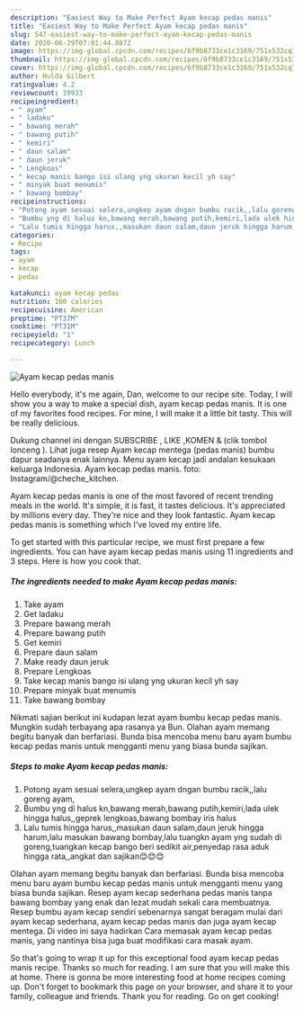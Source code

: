 ```yaml
---
description: "Easiest Way to Make Perfect Ayam kecap pedas manis"
title: "Easiest Way to Make Perfect Ayam kecap pedas manis"
slug: 547-easiest-way-to-make-perfect-ayam-kecap-pedas-manis
date: 2020-06-29T07:01:44.887Z
image: https://img-global.cpcdn.com/recipes/6f9b8733ce1c3169/751x532cq70/ayam-kecap-pedas-manis-foto-resep-utama.jpg
thumbnail: https://img-global.cpcdn.com/recipes/6f9b8733ce1c3169/751x532cq70/ayam-kecap-pedas-manis-foto-resep-utama.jpg
cover: https://img-global.cpcdn.com/recipes/6f9b8733ce1c3169/751x532cq70/ayam-kecap-pedas-manis-foto-resep-utama.jpg
author: Hulda Gilbert
ratingvalue: 4.2
reviewcount: 19933
recipeingredient:
- " ayam"
- " ladaku"
- " bawang merah"
- " bawang putih"
- " kemiri"
- " daun salam"
- " daun jeruk"
- " Lengkoas"
- " kecap manis bango isi ulang yng ukuran kecil yh say"
- " minyak buat menumis"
- " bawang bombay"
recipeinstructions:
- "Potong ayam sesuai selera,ungkep ayam dngan bumbu racik,,lalu goreng ayam,"
- "Bumbu yng di halus kn,bawang merah,bawang putih,kemiri,lada ulek hingga halus,,geprek lengkoas,bawang bombay iris halus"
- "Lalu tumis hingga harus,,masukan daun salam,daun jeruk hingga harum,lalu masukan bawang bombay,lalu tuangkn ayam yng sudah di goreng,tuangkan kecap bango beri sedikit air,penyedap rasa aduk hingga rata,,angkat dan sajikan😊😊😊"
categories:
- Recipe
tags:
- ayam
- kecap
- pedas

katakunci: ayam kecap pedas 
nutrition: 160 calories
recipecuisine: American
preptime: "PT37M"
cooktime: "PT31M"
recipeyield: "1"
recipecategory: Lunch

---
```



![Ayam kecap pedas manis](https://img-global.cpcdn.com/recipes/6f9b8733ce1c3169/751x532cq70/ayam-kecap-pedas-manis-foto-resep-utama.jpg)

Hello everybody, it's me again, Dan, welcome to our recipe site. Today, I will show you a way to make a special dish, ayam kecap pedas manis. It is one of my favorites food recipes. For mine, I will make it a little bit tasty. This will be really delicious.

Dukung channel ini dengan SUBSCRIBE , LIKE ,KOMEN &amp; (clik tombol lonceng ). Lihat juga resep Ayam kecap mentega (pedas manis) bumbu dapur seadanya enak lainnya. Menu ayam kecap jadi andalan kesukaan keluarga Indonesia. Ayam kecap pedas manis. foto: Instagram/@cheche_kitchen.

Ayam kecap pedas manis is one of the most favored of recent trending meals in the world. It's simple, it is fast, it tastes delicious. It's appreciated by millions every day. They're nice and they look fantastic. Ayam kecap pedas manis is something which I've loved my entire life.


To get started with this particular recipe, we must first prepare a few ingredients. You can have ayam kecap pedas manis using 11 ingredients and 3 steps. Here is how you cook that.

<!--inarticleads1-->

##### The ingredients needed to make Ayam kecap pedas manis:

1. Take  ayam
1. Get  ladaku
1. Prepare  bawang merah
1. Prepare  bawang putih
1. Get  kemiri
1. Prepare  daun salam
1. Make ready  daun jeruk
1. Prepare  Lengkoas
1. Take  kecap manis bango isi ulang yng ukuran kecil yh say
1. Prepare  minyak buat menumis
1. Take  bawang bombay


Nikmati sajian berikut ini kudapan lezat ayam bumbu kecap pedas manis. Mungkin sudah terbayang apa rasanya ya Bun. Olahan ayam memang begitu banyak dan berfariasi. Bunda bisa mencoba menu baru ayam bumbu kecap pedas manis untuk mengganti menu yang biasa bunda sajikan. 

<!--inarticleads2-->

##### Steps to make Ayam kecap pedas manis:

1. Potong ayam sesuai selera,ungkep ayam dngan bumbu racik,,lalu goreng ayam,
1. Bumbu yng di halus kn,bawang merah,bawang putih,kemiri,lada ulek hingga halus,,geprek lengkoas,bawang bombay iris halus
1. Lalu tumis hingga harus,,masukan daun salam,daun jeruk hingga harum,lalu masukan bawang bombay,lalu tuangkn ayam yng sudah di goreng,tuangkan kecap bango beri sedikit air,penyedap rasa aduk hingga rata,,angkat dan sajikan😊😊😊


Olahan ayam memang begitu banyak dan berfariasi. Bunda bisa mencoba menu baru ayam bumbu kecap pedas manis untuk mengganti menu yang biasa bunda sajikan. Resep ayam kecap sederhana pedas manis tanpa bawang bombay yang enak dan lezat mudah sekali cara membuatnya. Resep bumbu ayam kecap sendiri sebenarnya sangat beragam mulai dari ayam kecap sederhana, ayam kecap pedas manis dan juga ayam kecap mentega. Di video ini saya hadirkan Cara memasak ayam kecap pedas manis, yang nantinya bisa juga buat modifikasi cara masak ayam. 

So that's going to wrap it up for this exceptional food ayam kecap pedas manis recipe. Thanks so much for reading. I am sure that you will make this at home. There is gonna be more interesting food at home recipes coming up. Don't forget to bookmark this page on your browser, and share it to your family, colleague and friends. Thank you for reading. Go on get cooking!
